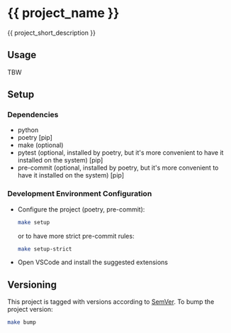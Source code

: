 # {{ project_name }}

{{ project_short_description }}

## Usage

TBW

## Setup

### Dependencies

- python
- poetry [pip]
- make (optional)
- pytest (optional, installed by poetry, but it's more convenient to have it installed on the system) [pip]
- pre-commit (optional, installed by poetry, but it's more convenient to have it installed on the system) [pip]

### Development Environment Configuration

- Configure the project (poetry, pre-commit):
  ```bash
  make setup
  ```
  or to have more strict pre-commit rules:
  ```bash
  make setup-strict
  ```
- Open VSCode and install the suggested extensions

## Versioning

This project is tagged with versions according to [SemVer](https://semver.org/). To bump the project version:

```bash
make bump
```
